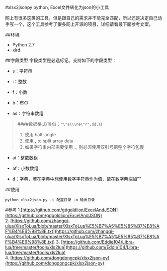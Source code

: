 #xlsx2jsonpy
python, Excel文件转化为json的小工具

网上有很多这类的工具，但是跟自己的需求并不能完全匹配，所以还是决定自己动手写一个，这个工具参考了很多网上开源的项目，详细请看最下面参考文案。

##环境
-   Python 2.7
-   xlrd

##字段类型
字段类型是必选标记。支持如下的字段类型：

-   s：字符串

-   i：整数

-   f：小数

-   b：布尔

-   as：字符串数组
>####数据格式(类似：`"\"a\\\ne\"r",dd,a`)
> 1. 使用 half-angle
> 2. 使用 **,** to split array data 
> 3. 如果字符串内部需要使用 `,`, 则必须使用双引号把整个字符包裹

-   ai：整数数组

-   af：小数数组

-   d：字典，若在字典中想使用数字字符串作为值，请在数字两端加""

##使用
```
python xlsx2json.py -i 配置目录 -o 输出目录
```
#参考
1.[https://github.com/gdgoldlion/ExcelAndJSON](https://github.com/gdgoldlion/ExcelAndJSON)  
2. [https://github.com/zhangqi-ulua/XlsxToLua/blob/master/XlsxToLua%E5%B7%A5%E5%85%B7%E8%AF%B4%E6%98%8E.txt](https://github.com/zhangqi-ulua/XlsxToLua/blob/master/XlsxToLua%E5%B7%A5%E5%85%B7%E8%AF%B4%E6%98%8E.txt)
3. [https://github.com/Eddie104/Libra-lua/tree/master/tools/xls2lua](https://github.com/Eddie104/Libra-lua/tree/master/tools/xls2lua)  
4. [https://github.com/dongdongcpk/xlsx2json-py](https://github.com/dongdongcpk/xlsx2json-py)



